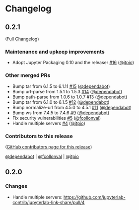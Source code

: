 # Changelog

<!-- <START NEW CHANGELOG ENTRY> -->

## 0.2.1

([Full Changelog](https://github.com/jupyterlab-contrib/jupyterlab-link-share/compare/0.2.0...a9ab3dde03285a7b8597ceb1e26412bcf01bebca))

### Maintenance and upkeep improvements

- Adopt Jupyter Packaging 0.10 and the releaser [#16](https://github.com/jupyterlab-contrib/jupyterlab-link-share/pull/16) ([@jtpio](https://github.com/jtpio))

### Other merged PRs

- Bump tar from 6.1.5 to 6.1.11 [#15](https://github.com/jupyterlab-contrib/jupyterlab-link-share/pull/15) ([@dependabot](https://github.com/dependabot))
- Bump url-parse from 1.5.1 to 1.5.3 [#14](https://github.com/jupyterlab-contrib/jupyterlab-link-share/pull/14) ([@dependabot](https://github.com/dependabot))
- Bump path-parse from 1.0.6 to 1.0.7 [#13](https://github.com/jupyterlab-contrib/jupyterlab-link-share/pull/13) ([@dependabot](https://github.com/dependabot))
- Bump tar from 6.1.0 to 6.1.5 [#12](https://github.com/jupyterlab-contrib/jupyterlab-link-share/pull/12) ([@dependabot](https://github.com/dependabot))
- Bump normalize-url from 4.5.0 to 4.5.1 [#11](https://github.com/jupyterlab-contrib/jupyterlab-link-share/pull/11) ([@dependabot](https://github.com/dependabot))
- Bump ws from 7.4.5 to 7.4.6 [#9](https://github.com/jupyterlab-contrib/jupyterlab-link-share/pull/9) ([@dependabot](https://github.com/dependabot))
- Fix security vulnerabilities [#5](https://github.com/jupyterlab-contrib/jupyterlab-link-share/pull/5) ([@fcollonval](https://github.com/fcollonval))
- Handle multiple servers [#4](https://github.com/jupyterlab-contrib/jupyterlab-link-share/pull/4) ([@jtpio](https://github.com/jtpio))

### Contributors to this release

([GitHub contributors page for this release](https://github.com/jupyterlab-contrib/jupyterlab-link-share/graphs/contributors?from=2021-02-10&to=2021-09-13&type=c))

[@dependabot](https://github.com/search?q=repo%3Ajupyterlab-contrib%2Fjupyterlab-link-share+involves%3Adependabot+updated%3A2021-02-10..2021-09-13&type=Issues) | [@fcollonval](https://github.com/search?q=repo%3Ajupyterlab-contrib%2Fjupyterlab-link-share+involves%3Afcollonval+updated%3A2021-02-10..2021-09-13&type=Issues) | [@jtpio](https://github.com/search?q=repo%3Ajupyterlab-contrib%2Fjupyterlab-link-share+involves%3Ajtpio+updated%3A2021-02-10..2021-09-13&type=Issues)

<!-- <END NEW CHANGELOG ENTRY> -->

## 0.2.0

### Changes

- Handle multiple servers: https://github.com/jupyterlab-contrib/jupyterlab-link-share/pull/4
